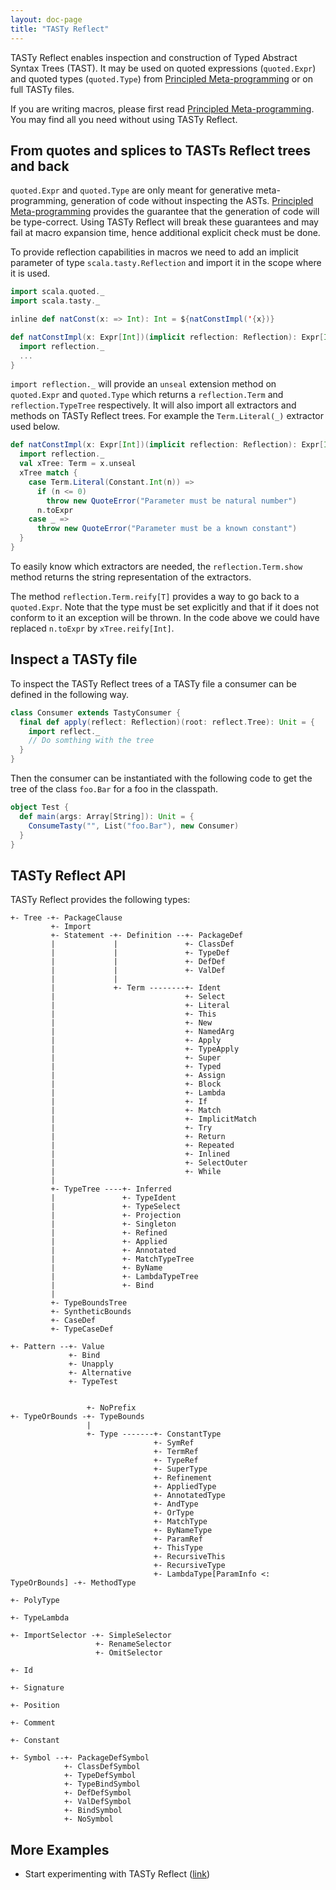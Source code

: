 ```yaml
---
layout: doc-page
title: "TASTy Reflect"
---
```


TASTy Reflect enables inspection and construction of Typed Abstract Syntax Trees (TAST).
It may be used on quoted expressions (`quoted.Expr`) and quoted types (`quoted.Type`) from [Principled Meta-programming](./principled-meta-programming.html)
or on full TASTy files.

If you are writing macros, please first read [Principled Meta-programming](./principled-meta-programming.html).
You may find all you need without using TASTy Reflect.


## From quotes and splices to TASTs Reflect trees and back

`quoted.Expr` and `quoted.Type` are only meant for generative meta-programming, generation of code without inspecting the ASTs.
[Principled Meta-programming](./principled-meta-programming.html) provides the guarantee that the generation of code will be type-correct.
Using TASTy Reflect will break these guarantees and may fail at macro expansion time, hence additional explicit check must be done.


To provide reflection capabilities in macros we need to add an implicit parameter of type `scala.tasty.Reflection` and import it in the scope where it is used.

```scala
import scala.quoted._
import scala.tasty._

inline def natConst(x: => Int): Int = ${natConstImpl('{x})}

def natConstImpl(x: Expr[Int])(implicit reflection: Reflection): Expr[Int] = {
  import reflection._
  ...
}
```

`import reflection._` will provide an `unseal` extension method on `quoted.Expr` and `quoted.Type` which returns a `reflection.Term` and `reflection.TypeTree` respectively.
It will also import all extractors and methods on TASTy Reflect trees. For example the `Term.Literal(_)` extractor used below.

```scala
def natConstImpl(x: Expr[Int])(implicit reflection: Reflection): Expr[Int] = {
  import reflection._
  val xTree: Term = x.unseal
  xTree match {
    case Term.Literal(Constant.Int(n)) =>
      if (n <= 0)
        throw new QuoteError("Parameter must be natural number")
      n.toExpr
    case _ =>
      throw new QuoteError("Parameter must be a known constant")
  }
}
```

To easily know which extractors are needed, the `reflection.Term.show` method returns the string representation of the extractors.

The method `reflection.Term.reify[T]` provides a way to go back to a `quoted.Expr`.
Note that the type must be set explicitly and that if it does not conform to it an exception will be thrown.
In the code above we could have replaced `n.toExpr` by `xTree.reify[Int]`.


## Inspect a TASTy file

To inspect the TASTy Reflect trees of a TASTy file a consumer can be defined in the following way.

```scala
class Consumer extends TastyConsumer {
  final def apply(reflect: Reflection)(root: reflect.Tree): Unit = {
    import reflect._
    // Do somthing with the tree
  }
}
```

Then the consumer can be instantiated with the following code to get the tree of the class `foo.Bar` for a foo in the classpath.

```scala
object Test {
  def main(args: Array[String]): Unit = {
    ConsumeTasty("", List("foo.Bar"), new Consumer)
  }
}
```

## TASTy Reflect API

TASTy Reflect provides the following types:

```none
+- Tree -+- PackageClause
         +- Import
         +- Statement -+- Definition --+- PackageDef
         |             |               +- ClassDef
         |             |               +- TypeDef
         |             |               +- DefDef
         |             |               +- ValDef
         |             |
         |             +- Term --------+- Ident
         |                             +- Select
         |                             +- Literal
         |                             +- This
         |                             +- New
         |                             +- NamedArg
         |                             +- Apply
         |                             +- TypeApply
         |                             +- Super
         |                             +- Typed
         |                             +- Assign
         |                             +- Block
         |                             +- Lambda
         |                             +- If
         |                             +- Match
         |                             +- ImplicitMatch
         |                             +- Try
         |                             +- Return
         |                             +- Repeated
         |                             +- Inlined
         |                             +- SelectOuter
         |                             +- While
         |
         +- TypeTree ----+- Inferred
         |               +- TypeIdent
         |               +- TypeSelect
         |               +- Projection
         |               +- Singleton
         |               +- Refined
         |               +- Applied
         |               +- Annotated
         |               +- MatchTypeTree
         |               +- ByName
         |               +- LambdaTypeTree
         |               +- Bind
         |
         +- TypeBoundsTree
         +- SyntheticBounds
         +- CaseDef
         +- TypeCaseDef

+- Pattern --+- Value
             +- Bind
             +- Unapply
             +- Alternative
             +- TypeTest


                 +- NoPrefix
+- TypeOrBounds -+- TypeBounds
                 |
                 +- Type -------+- ConstantType
                                +- SymRef
                                +- TermRef
                                +- TypeRef
                                +- SuperType
                                +- Refinement
                                +- AppliedType
                                +- AnnotatedType
                                +- AndType
                                +- OrType
                                +- MatchType
                                +- ByNameType
                                +- ParamRef
                                +- ThisType
                                +- RecursiveThis
                                +- RecursiveType
                                +- LambdaType[ParamInfo <: TypeOrBounds] -+- MethodType
                                                                          +- PolyType
                                                                          +- TypeLambda

+- ImportSelector -+- SimpleSelector
                   +- RenameSelector
                   +- OmitSelector

+- Id

+- Signature

+- Position

+- Comment

+- Constant

+- Symbol --+- PackageDefSymbol
            +- ClassDefSymbol
            +- TypeDefSymbol
            +- TypeBindSymbol
            +- DefDefSymbol
            +- ValDefSymbol
            +- BindSymbol
            +- NoSymbol

```

## More Examples

* Start experimenting with TASTy Reflect ([link](https://github.com/nicolasstucki/tasty-reflection-exercise))

